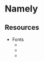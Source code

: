 # Namely

<!-- A cool project to generate a -->

## Resources

-   Fonts
    -   <link rel="preconnect" href="https://fonts.googleapis.com">
    -   <link rel="preconnect" href="https://fonts.gstatic.com" crossorigin>
    -   <link href="https://fonts.googleapis.com/css2?family=Hachi+Maru+Pop&family=Lato:ital,wght@0,100;0,300;0,400;0,700;0,900;1,100;1,300;1,400;1,700;1,900&display=swap" rel="stylesheet">
